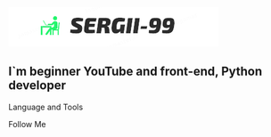 [![Header](https://github.com/Sergeii-99/Sergeii-99/blob/main/assets/image-removebg-preview%20(1).png)](https://www.instagram.com/sergey_4243/)

## I`m beginner YouTube and front-end, Python developer 

Language and Tools

Follow Me
